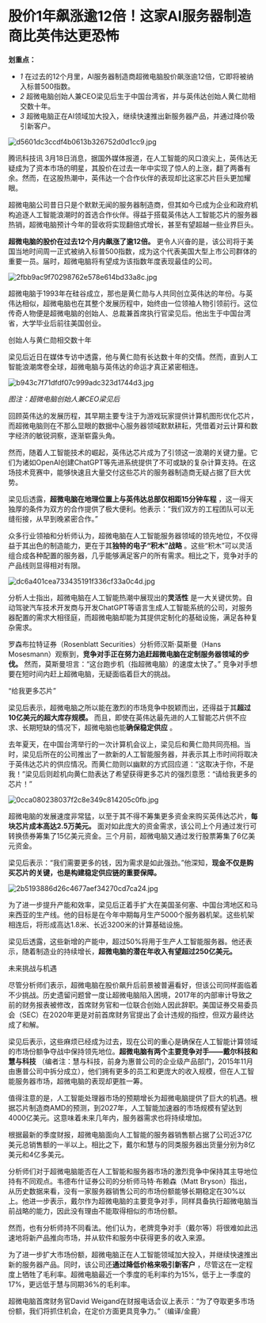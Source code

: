 # 股价1年飙涨逾12倍！这家AI服务器制造商比英伟达更恐怖

**划重点：**

  * _1_ 在过去的12个月里，AI服务器制造商超微电脑股价飙涨逾12倍，它即将被纳入标普500指数。
  * _2_ 超微电脑创始人兼CEO梁见后生于中国台湾省，并与英伟达创始人黄仁勋相交数十年。
  * _3_ 超微电脑正在AI领域加大投入，继续快速推出新服务器产品，并通过降价吸引新客户。

![d5601dc3ccdf4b0613b326752d0d1cc9.jpg](https://raw.githubusercontent.com/qqhsx/qqnews_image/main/2024/03/18/股价1年飙涨逾12倍！这家AI服务器制造商比英伟达更恐怖/d5601dc3ccdf4b0613b326752d0d1cc9.jpg)

腾讯科技讯
3月18日消息，据国外媒体报道，在人工智能的风口浪尖上，英伟达无疑成为了资本市场的明星，其股价在过去一年中实现了惊人的上涨，翻了两番有余。然而，在这股热潮中，英伟达一个合作伙伴的表现却比这家芯片巨头更加耀眼。

超微电脑公司昔日只是个默默无闻的服务器制造商，但其如今已成为企业和政府机构追逐人工智能浪潮时的首选合作伙伴。得益于搭载英伟达人工智能芯片的服务器热销，超微电脑预计今年的营收将实现翻倍式增长，甚至有望超越一些业界巨头。

**超微电脑的股价在过去12个月内飙涨了逾12倍。**
更令人兴奋的是，该公司将于美国当地时间周一正式被纳入标普500指数，成为这个代表美国大型上市公司群体的重要一员。届时，超微电脑将有望成为该指数年度表现最佳的公司。

![2fbb9ac9f70298762e578e614bd33a8c.jpg](https://raw.githubusercontent.com/qqhsx/qqnews_image/main/2024/03/18/股价1年飙涨逾12倍！这家AI服务器制造商比英伟达更恐怖/2fbb9ac9f70298762e578e614bd33a8c.jpg)

超微电脑于1993年在硅谷成立，那也是黄仁勋与人共同创立英伟达的年份。与英伟达相似，超微电脑也在其整个发展历程中，始终由一位领袖人物引领前行。这位传奇人物便是超微电脑的创始人、总裁兼首席执行官梁见后。他出生于中国台湾省，大学毕业后前往美国创业。

创始人与黄仁勋相交数十年

梁见后近日在媒体专访中透露，他与黄仁勋有长达数十年的交情。然而，直到人工智能浪潮席卷全球，超微电脑与英伟达的命运才真正紧密相连。

![b943c7f71dfdf07c999adc323d1744d3.jpg](https://raw.githubusercontent.com/qqhsx/qqnews_image/main/2024/03/18/股价1年飙涨逾12倍！这家AI服务器制造商比英伟达更恐怖/b943c7f71dfdf07c999adc323d1744d3.jpg)

_图注：超微电脑创始人兼CEO梁见后_

回顾英伟达的发展历程，其早期主要专注于为游戏玩家提供计算机图形优化芯片，而超微电脑则在不那么显眼的数据中心服务器领域默默耕耘，凭借着对云计算和数字经济的敏锐洞察，逐渐崭露头角。

然而，随着人工智能技术的崛起，英伟达芯片成为了引领这一浪潮的关键力量。它们为诸如OpenAI创建ChatGPT等先进系统提供了不可或缺的复杂计算支持。在这场技术竞赛中，能够快速且大量交付这些芯片的服务器制造商无疑占据了巨大优势。

梁见后透露，**超微电脑在地理位置上与英伟达总部仅相距15分钟车程**
，这一得天独厚的条件为双方的合作提供了极大便利。他表示：“我们双方的工程团队可以无缝衔接，从早到晚紧密合作。”

众多行业领袖和分析师认为，超微电脑在人工智能服务器领域的领先地位，不仅得益于其出色的制造能力，更在于其**独特的电子“积木”战略**
。这些“积木”可以灵活组合成各种配置的服务器，几乎能够满足客户的所有需求。相比之下，竞争对手的产品线则显得相对有限。

![dc6a401cea733435191f336cf33a0c4d.jpg](https://raw.githubusercontent.com/qqhsx/qqnews_image/main/2024/03/18/股价1年飙涨逾12倍！这家AI服务器制造商比英伟达更恐怖/dc6a401cea733435191f336cf33a0c4d.jpg)

分析人士指出，超微电脑在人工智能热潮中展现出的**灵活性**
是一大关键优势。自动驾驶汽车技术开发商与开发ChatGPT等语言生成人工智能系统的公司，对服务器配置的需求大相径庭，而超微电脑却能为其提供定制化的基础设施，满足各种复杂需求。

罗森布拉特证券（Rosenblatt Securities）分析师汉斯·莫斯曼（Hans
Mosesmann）观察到，**竞争对手正在努力追赶超微电脑在定制服务器领域的步伐。** 然而，莫斯曼坦言：“这台跑步机（指超微电脑）的速度太快了。”
竞争对手想要在短时间内赶上超微电脑，无疑面临着巨大的挑战。

“给我更多芯片”

梁见后表示，超微电脑之所以能在激烈的市场竞争中脱颖而出，还得益于其**超过10亿美元的超大库存规模。**
而且，即使在英伟达最先进的人工智能芯片供不应求、长期短缺的情况下，超微电脑也能**确保稳定供应** 。

去年夏天，在中国台湾举行的一次计算机会议上，梁见后和黄仁勋共同亮相。当时，梁见后所在的公司推出了一款新的人工智能服务器，并表示其上市时间将取决于英伟达芯片的供应情况。而黄仁勋则以幽默的方式回应道：“这取决于你，不是我！”梁见后则趁机向黄仁勋表达了希望获得更多芯片的强烈意愿：“请给我更多的芯片！”

![0cca080238037f2c8e349c814205c0fb.jpg](https://raw.githubusercontent.com/qqhsx/qqnews_image/main/2024/03/18/股价1年飙涨逾12倍！这家AI服务器制造商比英伟达更恐怖/0cca080238037f2c8e349c814205c0fb.jpg)

超微电脑的发展速度非常猛，以至于其不得不筹集更多资金来购买英伟达芯片，**每块芯片成本高达2.5万美元。**
面对如此庞大的资金需求，该公司上个月通过发行可转换债券筹集了15亿美元资金。三个月前，超微电脑又通过发行股票筹集了6亿美元资金。

梁见后表示：“我们需要更多的钱，因为需求是如此强劲。”他深知，**现金不仅是购买芯片的关键，也是构建稳定供应链的重要保障。**

![2b5193886d26c4677aef34270cd7ca24.jpg](https://raw.githubusercontent.com/qqhsx/qqnews_image/main/2024/03/18/股价1年飙涨逾12倍！这家AI服务器制造商比英伟达更恐怖/2b5193886d26c4677aef34270cd7ca24.jpg)

为了进一步提升产能和效率，梁见后正着手扩大在美国圣何塞、中国台湾地区和马来西亚的生产线。他的目标是在今年中期每月生产5000个服务器机架。这些机架相连后，将形成高达1.8米、长近3200米的计算基础设施。

梁见后透露，这些新增的产能中，超过50%将用于生产人工智能服务器。他还表示，随着制造业的持续增长，**超微电脑的潜在年收入有望超过250亿美元。**

未来挑战与机遇

尽管分析师们表示，超微电脑在股价飙升后前景被普遍看好，但该公司同样面临着不少挑战。历史遗留问题曾一度让超微电脑陷入困境，2017年的内部审计导致之前的财务报表被修改，首席财务官和一位联合创始人因此辞职。美国证券交易委员会（SEC）在2020年更是对前首席财务官提出了会计违规的指控，但双方最终达成了和解。

梁见后表示，这些麻烦已经成为过去，现在公司的重心是确保在人工智能计算领域的市场份额争夺战中保持领先地位。**超微电脑有两个主要竞争对手——戴尔科技和慧与科技**
（编者注：慧与科技，前身为惠普公司的企业级产品部门，2015年11月由惠普公司中拆分成立），他们拥有更多的员工和更庞大的收入规模，但在人工智能服务器市场，超微电脑的表现却更胜一筹。

值得注意的是，人工智能处理器市场的预期增长为超微电脑提供了巨大的机遇。根据芯片制造商AMD的预测，到2027年，人工智能加速器的市场规模有望达到4000亿美元。这意味着未来几年内，服务器需求也将持续增加。

根据最新的季度财报，超微电脑面向人工智能的服务器销售额占据了公司近37亿美元总销售额的一半以上。相比之下，戴尔和慧与的同类服务器出货量分别为8亿美元和4亿多美元。

分析师们对于超微电脑能否在人工智能和服务器市场的激烈竞争中保持其主导地位持有不同观点。韦德布什证券公司的分析师马特·布赖森（Matt
Bryson）指出，从历史数据来看，没有一家服务器销售公司的市场份额能够长期稳定在30%以上。他进一步表示，戴尔作为超微电脑的主要竞争对手，同样具备执行超微电脑当前战略的能力，因此没有理由不能取得相似的市场份额。

然而，也有分析师持不同看法。他们认为，老牌竞争对手（戴尔等）将很难如此迅速地将新产品推向市场，并从软件和服务中获得更多的收入来源。

为了进一步扩大市场份额，超微电脑正在人工智能领域加大投入，并继续快速推出新的服务器产品。同时，该公司还**通过降低价格来吸引新客户**
，尽管这在一定程度上牺牲了毛利率。超微电脑最近一个季度的毛利率约为15%，低于上一季度的17%，更远低于慧与同期36%的毛利率。

超微电脑首席财务官David Weigand在财报电话会议上表示：“为了夺取更多市场份额，我们将抓住机会，在定价方面更具竞争力。”（编译/金鹿）


